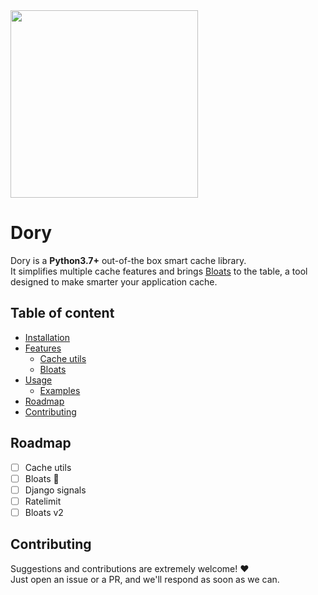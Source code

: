 <img src="https://user-images.githubusercontent.com/55748056/172958283-fa9b17c3-16a5-49e7-9a12-3d33dc5b6f6d.png" width="300">
    
Dory
====

Dory is a **Python3.7+** out-of-the box smart cache library.   
It simplifies multiple cache features and brings [Bloats](#Bloats) to the table, a tool designed to make smarter your application cache.

## Table of content

- [Installation](#Installation)
- [Features](#Features)
    - [Cache utils](#Cache-utils)
    - [Bloats](#Bloats)
- [Usage](#Usage)
    - [Examples](#Examples)
- [Roadmap](#Roadmap)
- [Contributing](#Contributing)


## Roadmap

- [ ] Cache utils
- [ ] Bloats 🐡
- [ ] Django signals
- [ ] Ratelimit
- [ ] Bloats v2

## Contributing

Suggestions and contributions are extremely welcome! ❤️  
Just open an issue or a PR, and we'll respond as soon as we can.
